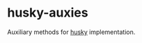 # husky-auxies
Auxiliary methods for [husky](https://github.com/bravequickcleverfibreyarn/ascii-aide/tree/main/husky) implementation.
